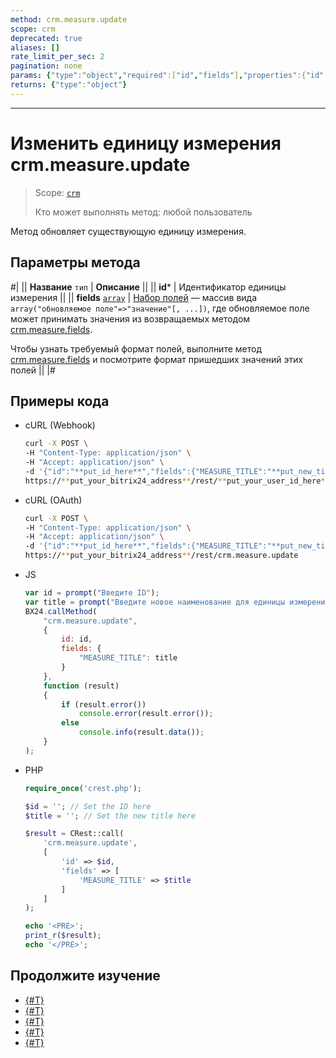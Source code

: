 ```yaml
---
method: crm.measure.update
scope: crm
deprecated: true
aliases: []
rate_limit_per_sec: 2
pagination: none
params: {"type":"object","required":["id","fields"],"properties":{"id":{"type":"integer"},"fields":{"type":"object"}}}
returns: {"type":"object"}
---
```



---

# Изменить единицу измерения crm.measure.update

> Scope: [`crm`](../../../scopes/permissions.md)
>
> Кто может выполнять метод: любой пользователь

Метод обновляет существующую единицу измерения.

## Параметры метода



#|
|| **Название**
`тип` | **Описание** ||
|| **id*** | Идентификатор единицы измерения ||
|| **fields**
[`array`](../../data-types.md) | [Набор полей](./crm-measure-add.md) — массив вида `array("обновляемое поле"=>"значение"[, ...])`, где обновляемое поле может принимать значения из возвращаемых методом [crm.measure.fields](./crm-measure-fields.md). 

Чтобы узнать требуемый формат полей, выполните метод [crm.measure.fields](./crm-measure-fields.md) и посмотрите формат пришедших значений этих полей 
||
|#

## Примеры кода





- cURL (Webhook)

    ```bash
    curl -X POST \
    -H "Content-Type: application/json" \
    -H "Accept: application/json" \
    -d '{"id":"**put_id_here**","fields":{"MEASURE_TITLE":"**put_new_title_here**"}}' \
    https://**put_your_bitrix24_address**/rest/**put_your_user_id_here**/**put_your_webhook_here**/crm.measure.update
    ```

- cURL (OAuth)

    ```bash
    curl -X POST \
    -H "Content-Type: application/json" \
    -H "Accept: application/json" \
    -d '{"id":"**put_id_here**","fields":{"MEASURE_TITLE":"**put_new_title_here**"},"auth":"**put_access_token_here**"}' \
    https://**put_your_bitrix24_address**/rest/crm.measure.update
    ```

- JS

    ```js
    var id = prompt("Введите ID");
    var title = prompt("Введите новое наименование для единицы измерения");
    BX24.callMethod(
        "crm.measure.update",
        {
            id: id,
            fields: {
                "MEASURE_TITLE": title
            }
        },
        function (result)
        {
            if (result.error())
                console.error(result.error());
            else
                console.info(result.data());
        }
    );
    ```

- PHP

    ```php
    require_once('crest.php');

    $id = ''; // Set the ID here
    $title = ''; // Set the new title here

    $result = CRest::call(
        'crm.measure.update',
        [
            'id' => $id,
            'fields' => [
                'MEASURE_TITLE' => $title
            ]
        ]
    );

    echo '<PRE>';
    print_r($result);
    echo '</PRE>';
    ```



## Продолжите изучение

- [{#T}](./crm-measure-add.md)
- [{#T}](./crm-measure-get.md)
- [{#T}](./crm-measure-list.md)
- [{#T}](./crm-measure-delete.md)
- [{#T}](./crm-measure-fields.md)
